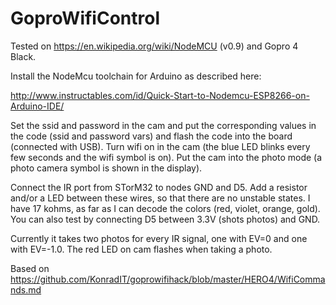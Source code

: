 # GoproWifiControl

Tested on https://en.wikipedia.org/wiki/NodeMCU (v0.9) and Gopro 4 Black.

Install the NodeMcu toolchain for Arduino as described here:

http://www.instructables.com/id/Quick-Start-to-Nodemcu-ESP8266-on-Arduino-IDE/

Set the ssid and password in the cam and put the corresponding values in the code (ssid and password vars) and flash the code into the board (connected with USB). Turn wifi on in the cam (the blue LED blinks every few seconds and the wifi symbol is on). Put the cam into the photo mode (a photo camera symbol is shown in the display).

Connect the IR port from STorM32 to nodes GND and D5. Add a resistor and/or a LED between these wires, so that there are no unstable states. I have 17 kohms, as far as I can decode the colors (red, violet, orange, gold). You can also test by connecting D5 between 3.3V (shots photos) and GND.

Currently it takes two photos for every IR signal, one with EV=0 and one with EV=-1.0. The red LED on cam flashes when taking a photo.

Based on https://github.com/KonradIT/goprowifihack/blob/master/HERO4/WifiCommands.md

